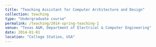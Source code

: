 ```yaml
---
title: "Teaching Assistant for Computer Architecture and Design"
collection: teaching
type: "Undergraduate course"
permalink: /teaching/2014-spring-teaching-1
venue: "Texas A&M, Department of Electrical & Computer Engineering"
date: 2014-01-01
location: "College Station, USA"
---
```


